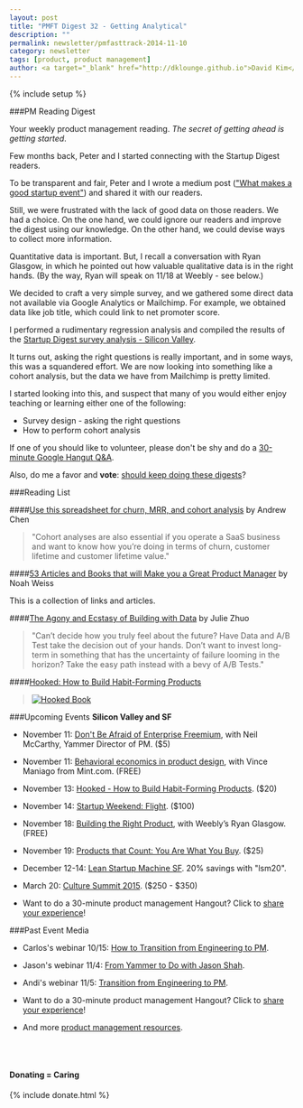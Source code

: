 ```yaml
---
layout: post
title: "PMFT Digest 32 - Getting Analytical"
description: ""
permalink: newsletter/pmfasttrack-2014-11-10
category: newsletter
tags: [product, product management]
author: <a target="_blank" href="http://dklounge.github.io">David Kim</a>
---
```

{% include setup %}

###PM Reading Digest

Your weekly product management reading. _The secret of getting ahead is getting started_.

Few months back, Peter and I started connecting with the Startup Digest readers.

To be transparent and fair, Peter and I wrote a medium post (<a target="_blank" href="https://medium.com/@petershin45/what-makes-a-good-startup-event-9a0b29e711bb">"What makes a good startup event"</a>) and shared it with our readers.

Still, we were frustrated with the lack of good data on those readers.  We had a choice.  On the one hand, we could ignore our readers and improve the digest using our knowledge.  On the other hand, we could devise ways to collect more information.

Quantitative data is important.  But, I recall a conversation with Ryan Glasgow, in which he pointed out how valuable qualitative data is in the right hands.  (By the way, Ryan will speak on 11/18 at Weebly - see below.)

We decided to craft a very simple survey, and we gathered some direct data not available via Google Analytics or Mailchimp.  For example, we obtained data like job title, which could link to net promoter score.

I performed a rudimentary regression analysis and compiled the results of the <a target="_blank" href="http://www.slideshare.net/kimdkim/2014-sd-sf-july-survey-analysis">Startup Digest survey analysis - Silicon Valley</a>.

It turns out, asking the right questions is really important, and in some ways, this was a squandered effort.  We are now looking into something like a cohort analysis, but the data we have from Mailchimp is pretty limited.

I started looking into this, and suspect that many of you would either enjoy teaching or learning either one of the following:

* Survey design - asking the right questions
* How to perform cohort analysis

If one of you should like to volunteer, please don't be shy and do a <a target="_blank" href="https://pmfasttrack.wufoo.com/forms/teaching-via-hangout/">30-minute Google Hangut Q&A</a>.

Also, do me a favor and __vote__: <a target="_blank" href="https://pmfasttrack.wufoo.com/build/how-do-you-feel/">should keep doing these digests</a>?

###Reading List

####<a target="_blank" href="http://andrewchen.co/the-easiest-spreadsheet-for-churn-mrr-and-cohort-analysis-guest-post/">Use this spreadsheet for churn, MRR, and cohort analysis</a> by Andrew Chen

>"Cohort analyses are also essential if you operate a SaaS business and want to know how you’re doing in terms of churn, customer lifetime and customer lifetime value."
>

####<a target="_blank" href="https://medium.com/@noah_weiss/50-articles-and-books-that-will-make-you-a-great-product-manager-aad5babee2f7">53 Articles and Books that will Make you a Great Product Manager</a> by Noah Weiss

This is a collection of links and articles.

####<a target="_blank" href="https://medium.com/the-year-of-the-looking-glass/the-agony-and-ecstasy-of-building-with-data-56215764d67c">The Agony and Ecstasy of Building with Data</a> by Julie Zhuo

>"Can’t decide how you truly feel about the future? Have Data and A/B Test take the decision out of your hands. Don’t want to invest long-term in something that has the uncertainty of failure looming in the horizon? Take the easy path instead with a bevy of A/B Tests."
>

####<a target="_blank" href="http://www.amazon.com/gp/product/B00HJ4A43S/ref=as_li_ss_il?ie=UTF8&camp=1789&creative=390957&creativeASIN=B00HJ4A43S&linkCode=as2&tag=pmft-20">Hooked: How to Build Habit-Forming Products</a>

>[![Hooked Book]({{site.url}}/assets/images/books/2014-11-10_Hooked.jpg "Hooked")](http://www.amazon.com/gp/product/B00HJ4A43S/ref=as_li_ss_il?ie=UTF8&camp=1789&creative=390957&creativeASIN=B00HJ4A43S&linkCode=as2&tag=pmft-20)
>

###Upcoming Events
__Silicon Valley and SF__

* November 11: <a target="_blank" href="http://www.eventbrite.com/e/dont-fear-the-freemium-tickets-13339503815">Don't Be Afraid of Enterprise Freemium</a>, with Neil McCarthy, Yammer Director of PM. ($5)

* November 11: <a target="_blank" href="https://www.eventbrite.com/e/the-way-you-do-the-things-you-do-behavioral-economics-in-product-design-tickets-14132798581">Behavioral economics in product design</a>, with Vince Maniago from Mint.com. (FREE)

* November 13: <a target="_blank" href="https://www.eventbrite.com/e/designers-geeks-hooked-how-to-build-habit-forming-products-tickets-13840528393?aff=productmanagementfasttrack">Hooked - How to Build Habit-Forming Products</a>. ($20)

* November 14: <a target="_blank" href="http://bit.ly/SWFLIGHT">Startup Weekend: Flight</a>. ($100)

* November 18: <a target="_blank" href="http://www.meetup.com/ProductManagementFastTrack/events/215127552/">Building the Right Product</a>, with Weebly’s Ryan Glasgow. (FREE)

* November 19: <a target='_blank' href="http://www.eventbrite.com/e/you-are-what-you-buy-tickets-13878752723">Products that Count: You Are What You Buy</a>. ($25)

* December 12-14: <a target="_blank" href='http://bit.ly/1bW1HFd'>Lean Startup Machine SF</a>. 20% savings with "lsm20".

* March 20: <a target="_blank" href="http://culturesummit2015.eventbrite.com/?aff=pmft">Culture Summit 2015</a>. ($250 - $350)

* Want to do a 30-minute product management Hangout?  Click to <a target="_blank" href="https://pmfasttrack.wufoo.com/forms/teaching-via-hangout/">share your experience</a>!

###Past Event Media

* Carlos's webinar 10/15: <a target="_blank" href="http://youtu.be/f1ghJC_JWO0?t=14m01s">How to Transition from Engineering to PM</a>.

* Jason's webinar 11/4: <a target='_blank' href="http://youtu.be/qzKymM4IaIU?t=5m1s">From Yammer to Do with Jason Shah</a>.

* Andi's webinar 11/5: <a target="_blank" href="http://youtu.be/kmv2UnvsCmY?t=6m20s">Transition from Engineering to PM</a>.

* Want to do a 30-minute product management Hangout?  Click to <a target="_blank" href="https://pmfasttrack.wufoo.com/forms/teaching-via-hangout/">share your experience</a>!

* And more <a target='_blank' href="http://productmanagementfasttrack.com/resources/">product management resources</a>.

<br />

<div class="well">
     <br />
      <h4>Donating = Caring</h4>
      {% include donate.html %}
</div>

